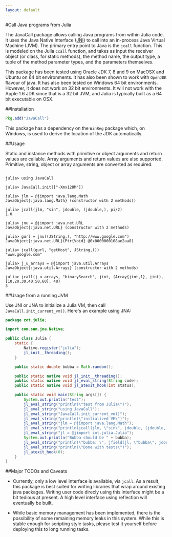 ```yaml
---
layout: default
---
```


#Call Java programs from Julia 

The JavaCall package allows calling Java programs from within Julia code. It uses the Java Native Interface ([JNI][]) to call into an in-process Java Virtual Machine (JVM). The primary entry point to Java is the `jcall` function. This is modeled on the Julia `ccall` function, and takes as input the receiver object (or class, for static methods), the method name, the output type, a tuple of the method parameter types, and the parameters themselves. 

This package has been tested using Oracle JDK 7, 8 and 9 on MacOSX and Ubuntu on 64 bit environments. It has also been shown to work with `OpenJDK` flavour of java. It has also been tested on Windows 64 bit environments. However, it does not work on 32 bit environments. It will not work with the Apple 1.6 JDK since that is a 32 bit JVM, and Julia is typically built as a 64 bit executable on OSX. 

[JNI]: http://docs.oracle.com/javase/1.5.0/docs/guide/jni/spec/jniTOC.html

##Installation

```julia
Pkg.add("JavaCall")
```

This package has a dependency on the `WinReg` package which, on Windows, is used to derive the location of the JDK automatically. 

##Usage

Static and instance methods with primitive or object arguments and return values are callable. Array arguments and return values are also supported. Primitive, string, object or array arguments are converted as required. 


```jlcon

julia> using JavaCall

julia> JavaCall.init(["-Xmx128M"])

julia> jlm = @jimport java.lang.Math
JavaObject{:java.lang.Math} (constructor with 2 methods))

julia> jcall(jlm, "sin", jdouble, (jdouble,), pi/2)
1.0

julia> jnu = @jimport java.net.URL
JavaObject{:java.net.URL} (constructor with 2 methods)

julia> gurl = jnu((JString,), "http://www.google.com")
JavaObject{:java.net.URL}(Ptr{Void} @0x0000000108ae2aa8)

julia> jcall(gurl, "getHost", JString,())
"www.google.com"

julia> j_u_arrays = @jimport java.util.Arrays
JavaObject{:java.util.Arrays} (constructor with 2 methods)

julia> jcall(j_u_arrays, "binarySearch", jint, (Array{jint,1}, jint), [10,20,30,40,50,60], 40)
3

```

##Usage from a running JVM

Use JNI or JNA to initialize a Julia VM, then call `JavaCall.init_current_vm()`. Here's an example using JNA:

```java
package zot.julia;

import com.sun.jna.Native;

public class Julia {
    static {
        Native.register("julia");
        jl_init__threading();
    }

    public static double bubba = Math.random();

    public static native void jl_init__threading();
    public static native void jl_eval_string(String code);
    public static native void jl_atexit_hook(int status);

    public static void main(String args[]) {
        System.out.println("test");
        jl_eval_string("println(\"test from Julia\")");
        jl_eval_string("using JavaCall");
        jl_eval_string("JavaCall.init_current_vm()");
        jl_eval_string("println(\"initialized VM\")");
        jl_eval_string("jlm = @jimport java.lang.Math");
        jl_eval_string("println(jcall(jlm, \"sin\", jdouble, (jdouble,), pi/2))");
        jl_eval_string("jl = @jimport zot.julia.Julia");
        System.out.println("Bubba should be " + bubba);
        jl_eval_string("println(\"bubba: \", jfield(jl, \"bubba\", jdouble))");
        jl_eval_string("println(\"Done with tests\")");
        jl_atexit_hook(0);
    }
}
```

##Major TODOs and Caveats

*   Currently, only a low level interface is available, via `jcall`. As a result, this package is best suited for writing libraries that wrap around existing java packages. Writing user code direcly using this interface might be a bit tedious at present. A high level interface using reflection will eventually be built. 

*    While basic memory management has been implemented, there is the possibility of some remaining memory leaks in this system. While this is stable enough for scripting style tasks, please test it yourself before deploying this to long running tasks. 



